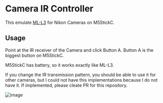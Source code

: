 # Camera IR Controller

This emulate
[ML-L3](https://www.nikon-image.com/products/accessory/remote/ml-l3/) for Nikon
Cameras on M5StickC.

## Usage

Point at the IR receiver of the Camera and click Button A.
Button A is the biggest button on M5StickC.

M5StickC has battery, so it works exactly like ML-L3.

If you change the IR transmission pattern, you should be able to use it for
other cameras, but I could not have this implementations because I do not have it.
If implemented, please cleate PR for this repository.

![image](https://user-images.githubusercontent.com/29545307/142889344-b3662940-5ea6-49b5-b00a-a96edf2dfe1d.png)
